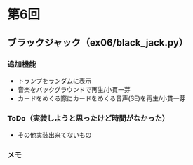 # 第6回
## ブラックジャック（ex06/black_jack.py）
### 追加機能
- トランプをランダムに表示
- 音楽をバックグラウンドで再生/小貫一芽
- カードをめくる際にカードをめくる音声(SE)を再生/小貫一芽
### ToDo（実装しようと思ったけど時間がなかった）
- その他実装出来てないもの
### メモ   